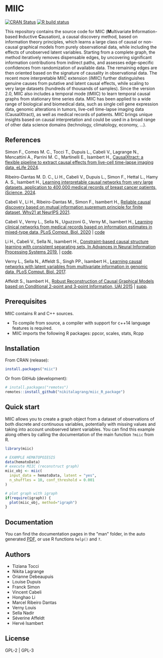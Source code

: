 # MIIC
  <!-- badges: start -->
  [![CRAN
  Status](https://www.r-pkg.org/badges/version/miic)](https://cran.r-project.org/package=miic)
  [![R build
  status](https://github.com/miicTeam/miic_R_package/workflows/R-CMD-check/badge.svg)](https://github.com/miicTeam/miic_R_package/actions)
  <!-- badges: end -->

This repository contains the source code for MIIC (**M**ultivariate 
**I**nformation-based **I**nductive **C**ausation), a causal discovery method,
based on information theory principles, which learns a large class of causal
or non-causal graphical models from purely observational data,
while including the effects of unobserved latent variables.
Starting from a complete graph, the method iteratively removes dispensable 
edges, by uncovering significant information contributions from indirect paths, 
and assesses edge-specific confidences from randomization of available data. 
The remaining edges are then oriented based on the signature of causality 
in observational data. The recent more interpretable MIIC extension (iMIIC) 
further distinguishes genuine causes from putative and latent causal effects,
while scaling to very large datasets (hundreds of thousands of samples). 
Since the version 2.0, MIIC also includes a temporal mode (tMIIC) 
to learn temporal causal graphs from stationary time series data. 
MIIC has been applied to a wide range of biological and biomedical data, 
such as single cell gene expression data, genomic alterations in tumors, 
live-cell time-lapse imaging data (CausalXtract), 
as well as medical records of patients. 
MIIC brings unique insights based on causal interpretation and could be used 
in a broad range of other data science domains (technology, climatology, 
economy, ...).

## References
Simon F., Comes M. C., Tocci T., Dupuis L., Cabeli V., Lagrange N., 
Mencattini A., Parrini M. C., Martinelli E., Isambert H.,
[CausalXtract: a flexible pipeline to extract causal effects from live-cell 
time-lapse imaging data, eLife 2024](https://www.biorxiv.org/content/10.1101/2024.02.06.579177v1.abstract).

Ribeiro-Dantas M. D. C., Li H., Cabeli V., Dupuis L., Simon F., Hettal L., 
Hamy A. S., Isambert H.,
[Learning interpretable causal networks from very large datasets, application 
to 400,000 medical records of breast cancer patients, iScience, 2024](https://doi.org/10.1016/j.isci.2024.109736).

Cabeli V., Li H., Ribeiro-Dantas M., Simon F., Isambert H.,
[Reliable causal discovery based on mutual information supremum principle for 
finite dataset, Why21 at NeurIPS 2021](https://why21.causalai.net/papers/WHY21_24.pdf).

Cabeli V., Verny L., Sella N., Uguzzoni G., Verny M., Isambert H.,
[Learning clinical networks from medical records based on information estimates
in mixed-type data, PLoS Comput. Biol.  2020](https://doi.org/10.1371/journal.pcbi.1007866)
| [code](https://github.com/vcabeli/miic_PLoS)

Li H., Cabeli V., Sella N., Isambert H.,
[Constraint-based causal structure learning with consistent separating sets, 
In Advances in Neural Information Processing Systems 2019.](https://papers.nips.cc/paper/9573-constraint-based-causal-structure-learning-with-consistent-separating-sets)
| [code](https://github.com/honghaoli42/consistent_pcalg).

Verny L., Sella N., Affeldt S., Singh PP., Isambert H.,
[Learning causal networks with latent variables from multivariate information 
in genomic data, PLoS Comput. Biol. 2017](https://doi.org/10.1371/journal.pcbi.1005662).

Affeldt S., Isambert H.,
[Robust Reconstruction of Causal Graphical Models based on Conditional 2-point 
and 3-point Information, UAI 2015](https://auai.org/uai2015/proceedings/papers/293.pdf)
| [supp](https://auai.org/uai2015/proceedings/supp/293_supp.pdf).

## Prerequisites

MIIC contains R and C++ sources.

- To compile from source, a compiler with support for c++14 language features is required.  
- MIIC imports the following R packages: ppcor, scales, stats, Rcpp

## Installation

From CRAN (release):
```R
install.packages("miic")
```
Or from GitHub (development):
```R
# install.packages("remotes")
remotes::install_github("nikitalagrang/miic_R_package")
```

## Quick start

MIIC allows you to create a graph object from a dataset of observations 
of both discrete and continuous variables, potentially with missing values 
and taking into account unobserved latent variables.
You can find this example along others by calling the documentation 
of the main function `?miic` from R.

```R
library(miic)

# EXAMPLE HEMATOPOIESIS
data(hematoData)
# execute MIIC (reconstruct graph)
miic_obj <- miic(
  input_data = hematoData, latent = "yes",
  n_shuffles = 10, conf_threshold = 0.001
)

# plot graph with igraph
if(require(igraph)) {
  plot(miic_obj, method="igraph")
}
```

## Documentation

You can find the documentation pages in the "man" folder, in the auto generated
[PDF](https://CRAN.R-project.org/package=miic/miic.pdf), 
or use R functions `help()` and `?`.
  
## Authors

- Tiziana Tocci
- Nikita Lagrange
- Orianne Debeaupuis
- Louise Dupuis
- Franck Simon
- Vincent Cabeli
- Honghao Li
- Marcel Ribeiro Dantas
- Verny Louis
- Sella Nadir
- Séverine Affeldt
- Hervé Isambert

## License

GPL-2 | GPL-3
